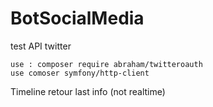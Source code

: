 # BotSocialMedia

test API twitter 

    use : composer require abraham/twitteroauth
    use comoser symfony/http-client


Timeline retour last info (not realtime)

